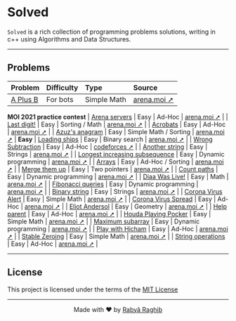 # Solved

`Solved` is a rich collection of programming problems solutions, writing in c++ using Algorithms and Data Structures.

---

## Problems

<!--
    Easiest - Easy - Medium - Difficult - Expert
-->

| Problem                                                 | Difficulty | Type                    | Source                                                       |
| :------------------------------------------------------ | :--------- | :---------------------- | :----------------------------------------------------------- |
| [A Plus B](arena/A-plus-B.cpp)                          | For bots   | Simple Math             | [arena.moi ➚](https://arena.moi/problem/aplusb)              |
**MOI 2021 practice contest**
| [Arena servers](arena/MOI21-Practice/Arena-servers.cpp) | Easy       | Ad-Hoc                  | [arena.moi ➚](https://arena.moi/problem/mdc1arenaservers)    |
| [Last digit!](arena/MOI21-Practice/Last-digite.cpp)     | Easy       | Sorting / Math          | [arena.moi ➚](https://arena.moi/problem/gc4lastdigit)        |
| [Acrobats](arena/MOI21-Practice/Acrobats.cpp)           | Easy       | Ad-Hoc                  | [arena.moi ➚](https://arena.moi/problem/moij2020acrobat)     |
| [Azuz's anagram](arena/MOI21-Practice/Azuz-anagram.cpp) | Easy       | Simple Math / Sorting   | [arena.moi ➚](https://arena.moi/problem/gc4azuzanagram)      |
**Easy**
| [Loading ships](arena/Loading-ships.cpp)                | Easy       | Binary search           | [arena.moi ➚](https://arena.moi/problem/seed2)               |
| [Wrong Subtraction](codeforces/Wrong-Subtraction.cpp)   | Easy       | Ad-Hoc                  | [codeforces ➚](https://codeforces.com/contest/977/problem/A) |
| [Another string](arena/Another-string.cpp)              | Easy       | Strings                 | [arena.moi ➚](https://arena.moi/problem/mcpc18acestring)     |
| [Longest increasing subsequence](arena/Dplessonlis.cpp) | Easy       | Dynamic programming     | [arena.moi ➚](https://arena.moi/problem/dplessonlis)         |
| [Arrays](arena/Arrays.cpp)                              | Easy       | Ad-Hoc / Sorting        | [arena.moi ➚](https://arena.moi/problem/ncc20array)          |
| [Merge them up](arena/Merge-them-up.cpp)                | Easy       | Two pointers            | [arena.moi ➚](https://arena.moi/problem/divmergethemup)      |
| [Count paths](arena/Count-paths.cpp)                    | Easy       | Dynamic programming     | [arena.moi ➚](https://arena.moi/problem/dplessoncountpaths)  |
| [Diaa Was Live!](arena/Diaa-was-live.cpp)               | Easy       | Math                    | [arena.moi ➚](https://arena.moi/problem/gc5countdigits)      |
| [Fibonacci queries](arena/Fibonacci-queries.cpp)        | Easy       | Dynamic programming     | [arena.moi ➚](https://arena.moi/problem/dplessonfibo)        |
| [Binary string](arena/Binary-string.cpp)                | Easy       | Strings                 | [arena.moi ➚](https://arena.moi/problem/round6binary)        |
| [Corona Virus Alert](arena/Corona-virus-alert.cpp)      | Easy       | Simple Math             | [arena.moi ➚](https://arena.moi/problem/gc5covidalert)       |
| [Corona Virus Spread](arena/Corona-virus-spread.cpp)    | Easy       | Ad-Hoc                  | [arena.moi ➚](https://arena.moi/problem/gc5covidspread)      |
| [Eliot Andersol](arena/Eliot-andersol.cpp)              | Easy       | Geometry                | [arena.moi ➚](https://arena.moi/problem/mdc1eliotandersol)   |
| [Help parent](arena/Help-parent.cpp)                    | Easy       | Ad-Hoc                  | [arena.moi ➚](https://arena.moi/problem/ncc20help)           |
| [Houda Playing Pocker](arena/Houda-playing-pocker.cpp)  | Easy       | Simple Math             | [arena.moi ➚](https://arena.moi/problem/gc4houdaplayingpock) |
| [Maximum subarray](arena/Maximum-subarray.cpp)          | Easy       | Dynamic programming     | [arena.moi ➚](https://arena.moi/problem/dplessonkadane)      |
| [Play with Hicham](arena/Play-with-Hicham.cpp)          | Easy       | Ad-Hoc                  | [arena.moi ➚](https://arena.moi/problem/ncc20hicham)         |
| [Stable Zeroing](arena/Stable-zeroing.cpp)              | Easy       | Simple Math             | [arena.moi ➚](https://arena.moi/problem/gc4stablezeroing)    |
| [String operations](arena/String-operations.cpp)        | Easy       | Ad-Hoc                  | [arena.moi ➚](https://arena.moi/problem/round7operations)    |

---

## License
This project is licensed under the terms of the [MIT License](LICENSE)

---

<p align="center">Made with ❤️ by <a href="https://www.rabraghib.me">Rabyâ Raghib</a></p>